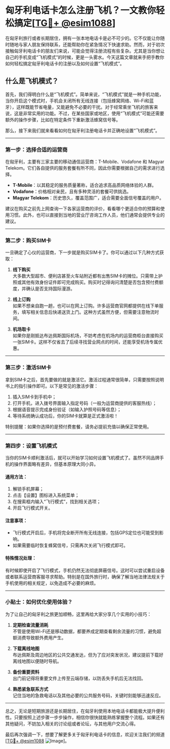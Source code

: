 # 匈牙利电话卡怎么注册飞机？一文教你轻松搞定[[TG💪+ @esim1088](https://t.me/s/esim1088)]

在匈牙利旅行或者长期居住，拥有一张本地电话卡是必不可少的。它不仅能让你随时随地与家人朋友保持联系，还能帮助你在紧急情况下快速求助。然而，对于初次接触匈牙利电话卡的朋友们来说，可能会觉得注册流程有些复杂。尤其是当你想让自己的手机变成“飞机模式”的时候，更是一头雾水。今天这篇文章就来手把手教你如何轻松搞定匈牙利电话卡的注册以及如何设置“飞机模式”。

## 什么是飞机模式？

首先，我们得明白什么是“飞机模式”。简单来说，“飞机模式”就是一种手机功能，当你开启这个模式时，手机会关闭所有无线连接（包括蜂窝网络、Wi-Fi和蓝牙），这样既能节省电量，又能避免不必要的干扰。对于经常乘坐飞机的旅客来说，这是非常实用的功能。不过，在某些国家或地区，使用“飞机模式”可能还需要额外的操作步骤，比如在特定条件下重新激活蜂窝信号等。

那么，接下来我们就来看看如何在匈牙利注册电话卡并正确地设置“飞机模式”。

---

### 第一步：选择合适的运营商

在匈牙利，主要有三家主要的移动通信运营商：T-Mobile、Vodafone 和 Magyar Telekom。它们各自提供的服务套餐有所不同，因此你需要根据自己的需求进行选择。

- **T-Mobile**：以其稳定的服务质量著称，适合追求高品质网络体验的人群。
- **Vodafone**：价格相对亲民，且有多种灵活的套餐可供挑选。
- **Magyar Telekom**：历史悠久，覆盖范围广，适合需要全面信号覆盖的用户。

建议在购买之前先上网查询一下各家运营商的评价，看看哪个更适合你的预算和使用习惯。此外，也可以直接到当地的营业厅咨询工作人员，他们通常会提供专业的建议。

---

### 第二步：购买SIM卡

一旦确定了心仪的运营商，下一步就是购买SIM卡了。你可以通过以下几种方式获取：

1. **线下购买**  
   大多数大型超市、便利店甚至火车站附近都有出售SIM卡的摊位。只需带上护照或其他有效身份证件即可完成购买。购买时记得询问清楚是否包含预付费额度，并确认是否支持国际漫游。

2. **线上订购**  
   如果不想亲自跑一趟，也可以在网上订购。许多运营商官网都提供在线下单服务，填写相关信息后快递送货上门。这种方式虽然方便，但需要注意物流时间。

3. **机场取卡**  
   如果你是刚抵达布达佩斯国际机场，不妨考虑在机场内的运营商柜台直接购买一张SIM卡。这样不仅省去了后续寻找营业网点的时间，还能享受机场专属优惠。

---

### 第三步：激活SIM卡

拿到SIM卡之后，首先要做的就是激活它。激活过程通常很简单，只需要按照说明书上的指引操作即可。以下是常见的激活步骤：

1. 插入SIM卡到手机中；
2. 打开手机，进入拨号界面输入指定号码（一般为运营商提供的客服热线）；
3. 根据语音提示完成身份验证（如输入护照号码等信息）；
4. 等待系统确认成功后，你的SIM卡就算是正式激活啦！

特别提醒：如果你选择的是预付费套餐，请务必提前充值以确保正常使用。

---

### 第四步：设置飞机模式

当你的SIM卡顺利激活后，就可以开始学习如何设置飞机模式了。虽然不同品牌手机的操作界面略有差异，但基本原理大同小异。

#### 通用方法：
1. 解锁手机屏幕；
2. 点击【设置】图标进入系统菜单；
3. 在搜索框内输入“飞行模式”，找到相关选项；
4. 开启飞行模式开关。

#### 注意事项：
- 飞行模式开启后，手机将完全断开所有无线连接，包括GPS定位也可能受到影响。
- 如果需要临时恢复蜂窝信号，只需再次关闭飞行模式即可。

#### 特殊情况处理：
有时候即使开启了飞行模式，手机仍然无法彻底屏蔽信号。这时可以尝试重启设备或者联系运营商客服寻求帮助。特别是在国外旅行时，确保了解当地法律法规关于手机使用的相关规定，以免造成不必要的麻烦。

---

### 小贴士：如何优化使用体验？

为了让自己的匈牙利之旅更加顺畅，这里再给大家分享几个实用的小技巧：

1. **定期检查流量消耗**  
   不管是使用Wi-Fi还是移动数据，都要养成定期查看剩余流量的习惯，避免超额消费导致额外费用产生。

2. **下载离线地图**  
   布达佩斯及周边地区的公共交通发达，但为了应对突发状况，建议提前下载好离线地图以便随时导航。

3. **备份重要资料**  
   出门前记得将重要文件上传至云端存储，以防丢失手机后无法找回。

4. **熟悉紧急联系方式**  
   记住当地的急救电话以及其他必要的公共服务号码，关键时刻能够迅速反应。

---

总之，无论是短期旅游还是长期居住，在匈牙利使用本地电话卡都能极大提升便利性。只要按照上述步骤一步步操作，相信你很快就能熟练掌握整个流程。如果还有其他疑问，不妨加入相关的讨论组或者论坛，与其他用户交流心得。

最后再次强调一下，想要了解更多关于匈牙利电话卡的信息，欢迎关注我们的频道[[TG💪+ @esim1088](https://t.me/s/esim1088) ![Image](https://i.postimg.cc/4NQfJmqS/Snipaste-2025-05-13-00-14-12.png)]。